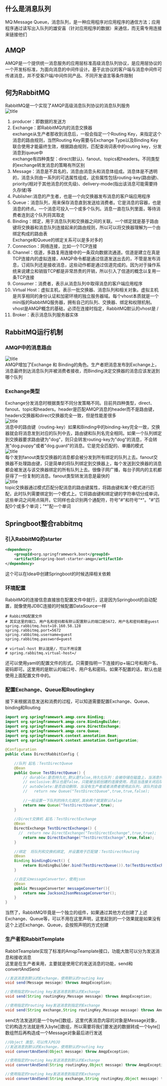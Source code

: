 ## 什么是消息队列  
MQ:Message Queue，消息队列，是一种应用程序对应用程序的通信方法；应用程序通过读写出入队列的雄安喜（针对应用程序的数据）来通信，而无需专用连接来链接他们  
## AMQP  
AMQP是一个提供统一消息服务的应用层标准高级消息队列协议，是应用层协议的一个开发标标准，为面向消息的中间件设计。基于此协议的客户端与消息中间件可传递消息，并不受客户端/中间件同产品、不同开发语言等条件限制  
## 何为RabbitMQ  
RabbitMQ是一个实现了AMQP高级消息队列协议的消息队列服务  
![title](https://raw.githubusercontent.com/liujinxi931204/image/master/gitnote/2020/12/10/1607567570175-1607567570231.png)  
1. producer：即数据的发送方  
2. Exchange：即RabbitMQ内的消息交换器  
exchange从生产者那收到消息后，一般会指定一个Routing Key，来指定这个消息的路由规则，当然Routing Key需要与Exchange Type以及Binding Key联合使用才能最终生效，根据路由规则，匹配查询词表中的routing key，分发消息到queue中  
exchange有四种类型：direct(默认)、fanout、topics和headers。不同类型的exchange转发消息的策略有所区别  
3. Message：消息是不具名的，消息由消息头和消息体组成。消息体是不透明的，消息头则由一系列的可选属性组成，这些属性包括routing-key(路由键)、priority(相对于其他消息的优先级)、delivery-mode(指出该消息可能需要持久存储)等  
4. Publisher:消息的产生者，也是一个向交换器发布消息的客户端应用程序  
5. Queue：消息队列，用来保存消息直到发送给消费者。它是消息的容器，也是消息的终点。一个消息可投入一个或多个队列。消息一直在队列里面，等待消费者连到这个队列将其取走  
6. Binding：绑定，用于消息队列和交换器之间的关联。一个绑定就是基于路由键将交换器和消息队列连接起来的路由规则，所以可以将交换器理解为一个由绑定构成的路由表  
Exchange和Queue的绑定关系可以是多对多的  
7. Connection：网络连接，比如一个TCP连接  
8. Channel：信道，多路复用连接中的一条双向数据流通道。信道是建立在真是TCP连接内的虚拟连接，AMQP命令都是通过信道发送出去的，不管是发布消息，订阅队列还是接收消息，这些动作都是通过信道完成的。因为对于操作系统来说建立和销毁TCP都是非常昂贵的开销，所以引入了信道的概念以复用一条TCP连接  
9. Consumer：消费者，表示从消息队列中取得消息的客户端应用程序  
10. Virtual Host：虚拟主机，表示一批交换器、消息队列和相关对象。虚拟主机是共享相同的身份认证和加密环境的独立服务器域。每个vhost本质就是一个mini版的RabbitMQ服务器，拥有自己的队列、交换器、绑定和权限机制。vhost是AMQP概念的基础，必须在连接时指定，RabbitMQ默认的vhost是 /  
11. Broker：表示消息队列服务器实体  
## RabbitMQ运行机制  
### AMQP中的消息路由  
![title](https://raw.githubusercontent.com/liujinxi931204/image/master/gitnote/2020/12/16/1608127581840-1608127582104.png)  
AMQP增加了Exchange 和 Binding的角色。生产者把消息发布到Exchange上，消息最终到达消息队列并被消费者接收，而Binding决定交换器的消息应该发送到哪个队列  
### Exchange类型  
Exchange分发消息时根据类型不同分发策略不同。目前共四种类型，direct、fanout、topic和headers。header是匹配AMQP消息的header而不是路由键，headers交换器和direct交换器完全一致，但是性能差很多  
![title](https://raw.githubusercontent.com/liujinxi931204/image/master/gitnote/2020/12/16/1608127869144-1608127869152.png)  
消息中的路由键（routing-key）如果和Binding中的binding-key完全一致，交换器就会将消息发到对应的队列中去，路由键和队列名完全相同。如果一个队列绑定到交换器要求路由键为"dog"，则只会转发routing-key为"dog"的消息，不会转发"dog.puppy"或者"dog.guard"的消息。它是完全匹配的、单播的模式  
![title](https://raw.githubusercontent.com/liujinxi931204/image/master/gitnote/2020/12/16/1608128585495-1608128585501.png)  
每个发到fanout类型交换器的消息都会被分发到所有绑定的队列上去。fanout交换器不处理路由键，只是简单的将队列绑定到交换器上，每个发送到交换器的消息都会被发送与该交换器绑定的所有队列上去。很像子网广播，每台子网内的主机都获得了一份复制的消息。fanout类型转发消息是最快的  
![title](https://raw.githubusercontent.com/liujinxi931204/image/master/gitnote/2020/12/16/1608128772001-1608128772007.png)  
topic交换器通过模式匹配分配消息的路由键属性，将路由键和某个模式进行匹配，此时队列需要绑定到一个模式上。它将路由键和绑定键的字符串切分成单词，这些单词之间用点隔开。它同样也会识别两个通配符，符号"#"和符号"\*"。"#"匹配0个或多个单词；"\*"配一个单词  

## Springboot整合rabbitmq  
### 引入RabbitMQ的starter  
```xml
<dependency>
    <groupId>org.springframework.boot</groupId>
    <artifactId>spring-boot-starter-amqp</artifactId>
</dependency>
```  
这个可以在Idea中创建Springboot的时候选择相关依赖  
### 环境配置  
RabbitMQ的连接信息直接放在配置文件中就行，这是因为Springboot的自动配置，就像使用JDBC连接的时候配置DataSource一样  
```properties
# RabbitMQ配置文件
# 其实这里的端口、用户名和密码都有默认配置默认的端口是5672，用户名和密码都是guest
spring.rabbitmq.host=10.160.58.128
spring.rabbitmq.port=5672
spring.rabbitmq.username=guest
spring.rabbitmq.password=guest

# virtual-host 默认就是/，可以不用设置
# spring.rabbitmq.virtual-host=/
```  
还可以使用yaml的配置文件的形式。只需要指明一下连接的ip+端口号和用户名、密码即可。这里用的是默认的端口号、用户名和密码。如果不配置的话，默认也是使用上面配置文件中的。  
### 配置Exchange、Queue和Routingkey  
接下来根据消息发送和消费的过程，可以知道需要配置Exchange、Queue、binding和Routing  
```java
import org.springframework.amqp.core.Binding;
import org.springframework.amqp.core.BindingBuilder;
import org.springframework.amqp.core.DirectExchange;
import org.springframework.amqp.core.Queue;
import org.springframework.context.annotation.Bean;
import org.springframework.context.annotation.Configuration;
 
@Configuration
public class DirectRabbitConfig {
 
    //队列 起名：TestDirectQueue
    @Bean
    public Queue TestDirectQueue() {
        // durable:是否持久化,默认是false,持久化队列：会被存储在磁盘上，当消息代理重启时仍然存在，暂存队列：当前连接有效
        // exclusive:默认也是false，只能被当前创建的连接使用，而且当连接关闭后队列即被删除。此参考优先级高于durable
        // autoDelete:是否自动删除，当没有生产者或者消费者使用此队列，该队列会自动删除。
        //   return new Queue("TestDirectQueue",true,true,false);
 
        //一般设置一下队列的持久化就好,其余两个就是默认false
        return new Queue("TestDirectQueue",true);
    }
 
    //Direct交换机 起名：TestDirectExchange
    @Bean
    DirectExchange TestDirectExchange() {
      //  return new DirectExchange("TestDirectExchange",true,true);
        return new DirectExchange("TestDirectExchange",true,false);
    }
 
    //绑定  将队列和交换机绑定, 并设置用于匹配键：TestDirectRouting
    @Bean
    Binding bindingDirect() {
        return BindingBuilder.bind(TestDirectQueue()).to(TestDirectExchange()).with("TestDirectRouting");
    }

    //自定义messageConverter，使用json
    @Bean
    public MessageConverter messageConverter(){
        return new Jackson2JsonMessageConverter();
    }
}
```  
当然了，RabbitMQ毕竟是一个独立的组件，如果通过其他方式创建了上述Exchange、Queue等，可以不用在这里声明，这里起到的一个效果就是如果没有这个上述Exchange、Queue，会按照声明的方式创建  
### 生产者和RabbitTemplate  
RabbitTeamplate实现了标准的AmqpTeamplate接口，功能大致可以分为发送消息和接收消息  
这里是在生产者来用，主要就是使用它的发送消息的功能，send和convertAndSend  
```java
//发送消息到默认的Exchange，使用默认的routing key  
void send(Message message) throws AmqpException;

//使用指定的routing key发送消息到默认的Exchange
void send(String routingKey,Message message) throws AmqpException;

//使用指定的routing key发送消息到指定的Exchange  
void send(String exchange,String routingKey,Message message) throws AmqpException;
```  
send方法发送的是一个byte[]数组，这里代表消息内容的对象是Message对象，它的构造方法就是传入byte[]数组，所以需要将我们要发送的数据转成一个byte[]数组然后再构造成一个Message对象最后进行发送  
```java
//Object 类型，可以传入POJO
//发送消息到默认的Exchange，使用默认的routing key  
void convertAndSend(Object message) throw AmqpException;

//使用指定的routing key发送消息到默认的Exchange
void convertAndSend(String routingKey,Object message) throw AmqpException;

//使用指定的routing key发送消息到指定的Exchange  
void convertAndSend(String exchange,String routingKey,Object message) thorw AmqpException;
```  












